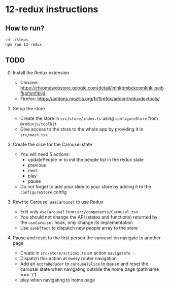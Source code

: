 # 12-redux instructions

## How to run?

```Bash
cd ./steps
npm run 12-redux
```

## TODO

0. Install the Redux extension

   - Chrome: https://chromewebstore.google.com/detail/lmhkpmbekcpmknklioeibfkpmmfibljd
   - Firefox: https://addons.mozilla.org/fr/firefox/addon/reduxdevtools/

1. Setup the store

   - Create the store in `src/store/index.ts` using `configureStore` from `@reduxjs/toolkit`
   - Give access to the store to the whole app by providing it in `src/main.tsx`

2. Create the slice for the Carousel state

   - You will need 5 actions:
     - updatePeople => to init the people list in the redux state
     - previous
     - next
     - play
     - pause
   - Do not forget to add your slide to your store by adding it to the `configureStore` config

3. Rewrite Carousel `useCarousel` to use Redux

   - Edit only `useCarousel` from `src/components/Carousel.tsx`
   - You should not change the API (states and functions) returned by the `useCarousel` hook, only change its implementation
   - Use `useEffect` to dispatch new people array to the store

4. Pause and reset to the first person the carousel on navigate to another page

   - Create in `src/store/actions.ts` an action `navigateTo`
   - Dispatch this action at every router navigation
   - Add an `extraReducer` to `carouselSlice` to pause and reset the carousel state when navigating outside the home page (pathname === '/')
   - play when navigating to home page
